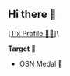 ## Hi there 👋
[[Tlx Profile 🧑🏻](https://tlx.toki.id/profiles/Viriya6)]\

**Target 🎯**
* OSN Medal 🏅
